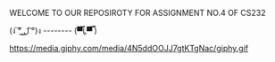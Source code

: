 WELCOME TO OUR REPOSIROTY FOR ASSIGNMENT NO.4 OF CS232

   (ง ͠° ͟ل͜ ͡°)ง     --------    (▀̿Ĺ̯▀̿ ̿)
   
  https://media.giphy.com/media/4N5ddOOJJ7gtKTgNac/giphy.gif
